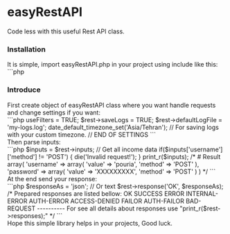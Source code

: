 # easyRestAPI
Code less with this useful Rest API class.
<h3>
  Installation
  </h3>
It is simple, import easyRestAPI.php in your project using include like this:
<br>
```php

<?
include_once("/path/to/easyRestAPI.php");

```
<br>
<h3>
Introduce 
</h3>
First create object of easyRestAPI class where you want handle requests and change settings if you want:
<br>
```php

<?
include_once("/path/to/easyRestAPI.php");
$rest = new easyR();
// SETTINGS
$rest->useFilters = TRUE;
$rest->saveLogs = TRUE;
$rest->defaultLogFile = 'my-logs.log';
date_default_timezone_set('Asia/Tehran'); // For saving logs with your custom timezone.
// END OF SETTINGS

```
<br>
Then parse inputs:
<br>
```php

$inputs = $rest->inputs; // Get all income data
if($inputs['username']['method'] != 'POST') {
  die('Invalid request!');
}
print_r($inputs);
/*
# Result
array(
  'username' => array(
    'value' => 'pouria',
    'method' => 'POST'
  ),
  'password' => array(
    'value' => 'XXXXXXXXX',
    'method' => 'POST'
  )
)
*/

```
<br>
At the end send your response:
<br>
```php

$responseAs = 'json'; // Or text
$rest->response('OK', $responseAs);
/*
  Prepared responses are listed bellow:
    OK
    SUCCESS
    ERROR
    INTERNAL-ERROR
    AUTH-ERROR
    ACCESS-DENIED
    FAILOR
    AUTH-FAILOR
    BAD-REQUEST
  ----------
  For see all details about responses use "print_r($rest->responses);"
*/

```
<br>
Hope this simple library helps in your projects,
Good luck.
